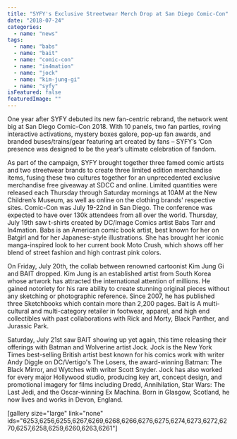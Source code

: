 ```yaml
---
title: "SYFY's Exclusive Streetwear Merch Drop at San Diego Comic-Con"
date: "2018-07-24"
categories: 
  - name: "news"
tags: 
  - name: "babs"
  - name: "bait"
  - name: "comic-con"
  - name: "in4mation"
  - name: "jock"
  - name: "kim-jung-gi"
  - name: "syfy"
isFeatured: false
featuredImage: ""
---
```


One year after SYFY debuted its new fan-centric rebrand, the network went big at San Diego Comic-Con 2018. With 10 panels, two fan parties, roving interactive activations, mystery boxes galore, pop-up fan awards, and branded buses/trains/gear featuring art created by fans – SYFY’s ‘Con presence was designed to be the year’s ultimate celebration of fandom.

As part of the campaign, SYFY brought together three famed comic artists and two streetwear brands to create three limited edition merchandise items, fusing these two cultures together for an unprecedented exclusive merchandise free giveaway at SDCC and online. Limited quantities were released each Thursday through Saturday mornings at 10AM at the New Children’s Museum, as well as online on the clothing brands' respective sites. Comic-Con was July 19-22nd in San Diego. The conference was expected to have over 130k attendees from all over the world.  Thursday, July 19th saw t-shirts created by DC/Image Comics artist Babs Tarr and In4mation. Babs is an American comic book artist, best known for her on Batgirl and for her Japanese-style illustrations. She has brought her iconic manga-inspired look to her current book Moto Crush, which shows off her blend of street fashion and high contrast pink colors.

On Friday, July 20th, the collab between renowned cartoonist Kim Jung Gi and BAIT dropped. Kim Jung is an established artist from South Korea whose artwork has attracted the international attention of millions. He gained notoriety for his rare ability to create stunning original pieces without any sketching or photographic reference. Since 2007, he has published three Sketchbooks which contain more than 2,200 pages. Bait is A multi-cultural and multi-category retailer in footwear, apparel, and high end collectibles with past collaborations with Rick and Morty, Black Panther, and Jurassic Park.

Saturday, July 21st saw BAIT showing up yet again, this time releasing their offerings with Batman and Wolverine artist Jock. Jock is the New York Times best-selling British artist best known for his comics work with writer Andy Diggle on DC/Vertigo's The Losers, the award-winning Batman: The Black Mirror, and Wytches with writer Scott Snyder. Jock has also worked for every major Hollywood studio, producing key art, concept design, and promotional imagery for films including Dredd, Annihilation, Star Wars: The Last Jedi, and the Oscar-winning Ex Machina. Born in Glasgow, Scotland, he now lives and works in Devon, England.

\[gallery size="large" link="none" ids="6253,6256,6255,6267,6269,6268,6266,6276,6275,6274,6273,6272,6270,6257,6258,6259,6260,6263,6261"\]
